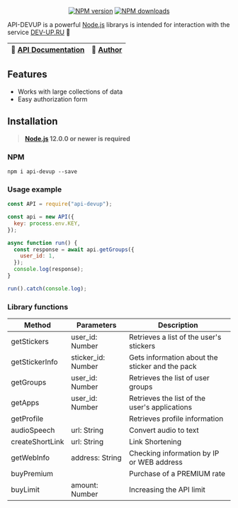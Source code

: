 <p align="center">
<a href="https://www.npmjs.com/package/api-devup"><img src="https://img.shields.io/npm/v/api-devup.svg?style=flat-square" alt="NPM version"></a>
<a href="https://www.npmjs.com/package/api-devup"><img src="https://img.shields.io/npm/dt/api-devup.svg?style=flat-square" alt="NPM downloads"></a>
</p>

API-DEVUP is a powerful [Node.js](https://nodejs.org) librarys is intended for interaction with the service [DEV-UP.RU](https://dev-up.ru) 🚀

| 📖 [API Documentation](https://dev-up.ru/dev) | 🤖 [Author](https://vk.com/zeuvs) |
| --------------------------------------------- | --------------------------------- |

## Features

- Works with large collections of data
- Easy authorization form

## Installation

> **[Node.js](https://nodejs.org/) 12.0.0 or newer is required**

### NPM

```
npm i api-devup --save
```

### Usage example

```js
const API = require("api-devup");

const api = new API({
  key: process.env.KEY,
});

async function run() {
  const response = await api.getGroups({
    user_id: 1,
  });
  console.log(response);
}

run().catch(console.log);
```

### Library functions

| Method          | Parameters         | Description                                     |
| --------------- | ------------------ | ----------------------------------------------- |
| getStickers     | user_id: Number    | Retrieves a list of the user's stickers         |
| getStickerInfo  | sticker_id: Number | Gets information about the sticker and the pack |
| getGroups       | user_id: Number    | Retrieves the list of user groups               |
| getApps         | user_id: Number    | Retrieves the list of the user's applications   |
| getProfile      |                    | Retrieves profile information                   |
| audioSpeech     | url: String        | Convert audio to text                           |
| createShortLink | url: String        | Link Shortening                                 |
| getWebInfo      | address: String    | Checking information by IP or WEB address       |
| buyPremium      |                    | Purchase of a PREMIUM rate                      |
| buyLimit        | amount: Number     | Increasing the API limit                        |
